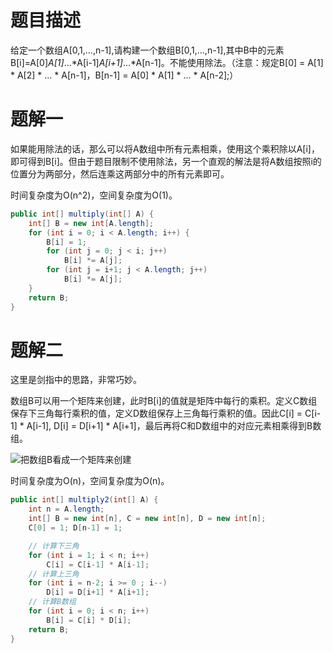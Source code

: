 # 题目描述

给定一个数组A[0,1,...,n-1],请构建一个数组B[0,1,...,n-1],其中B中的元素B[i]=A[0]*A[1]*...*A[i-1]*A[i+1]*...*A[n-1]。不能使用除法。（注意：规定B[0] = A[1] * A[2] * ... * A[n-1]，B[n-1] = A[0] * A[1] * ... * A[n-2];）

# 题解一

如果能用除法的话，那么可以将A数组中所有元素相乘，使用这个乘积除以A[i]，即可得到B[i]。但由于题目限制不使用除法，另一个直观的解法是将A数组按照i的位置分为两部分，然后连乘这两部分中的所有元素即可。

时间复杂度为O(n^2)，空间复杂度为O(1)。

```java
public int[] multiply(int[] A) {
    int[] B = new int[A.length];
    for (int i = 0; i < A.length; i++) {
        B[i] = 1;
        for (int j = 0; j < i; j++)
            B[i] *= A[j];
        for (int j = i+1; j < A.length; j++)
            B[i] *= A[j];
    }
    return B;
}
```

# 题解二

这里是剑指中的思路，非常巧妙。

数组B可以用一个矩阵来创建，此时B[i]的值就是矩阵中每行的乘积。定义C数组保存下三角每行乘积的值，定义D数组保存上三角每行乘积的值。因此C[i] = C[i-1] * A[i-1], D[i] = D[i+1] * A[i+1]，最后再将C和D数组中的对应元素相乘得到B数组。

![把数组B看成一个矩阵来创建](https://upload-images.jianshu.io/upload_images/16555752-f70907372a58884f.png?imageMogr2/auto-orient/strip%7CimageView2/2/w/1240)

时间复杂度为O(n)，空间复杂度为O(n)。

```java
public int[] multiply2(int[] A) {
    int n = A.length;
    int[] B = new int[n], C = new int[n], D = new int[n];
    C[0] = 1; D[n-1] = 1;

    // 计算下三角
    for (int i = 1; i < n; i++)
        C[i] = C[i-1] * A[i-1];
    // 计算上三角
    for (int i = n-2; i >= 0 ; i--)
        D[i] = D[i+1] * A[i+1];
    // 计算B数组
    for (int i = 0; i < n; i++)
        B[i] = C[i] * D[i];
    return B;
}
```